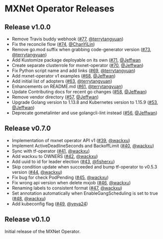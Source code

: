 # MXNet Operator Releases

## Release v1.0.0

* Remove Travis buddy webhook ([#77](https://github.com/kubeflow/mxnet-operator/pull/77), [@terrytangyuan](https://github.com/terrytangyuan))
* Fix the reconcile flow ([#74](https://github.com/kubeflow/mxnet-operator/pull/74), [@ChanYiLin](https://github.com/ChanYiLin))
* Remove go.mod suffix when grabbing code-generator version ([#73](https://github.com/kubeflow/mxnet-operator/pull/73), [@terrytangyuan](https://github.com/terrytangyuan))
* Add Kustomize package deployable on its own ([#71](https://github.com/kubeflow/mxnet-operator/pull/71), [@Jeffwan](https://github.com/Jeffwan)
* Create separate clusterrole for mxnet-operator ([#70](https://github.com/kubeflow/mxnet-operator/pull/70), [@Jeffwan](https://github.com/Jeffwan))
* Fix Python script name and add links ([#69](https://github.com/kubeflow/mxnet-operator/pull/69), [@terrytangyuan](https://github.com/terrytangyuan))
* Add mxnet-operator v1 examples ([#68](https://github.com/kubeflow/mxnet-operator/pull/68), [@Jeffwan](https://github.com/Jeffwan))
* Add initial list of adopters ([#63](https://github.com/kubeflow/mxnet-operator/pull/63), [@terrytangyuan](https://github.com/terrytangyuan))
* Enhancements on README.md ([#61](https://github.com/kubeflow/mxnet-operator/pull/61), [@terrytangyuan](https://github.com/terrytangyuan))
* Update Contributing docs for recent go changes ([#58](https://github.com/kubeflow/mxnet-operator/pull/58), [@Jeffwan](https://github.com/Jeffwan))
* Remove vendor directory ([#57](https://github.com/kubeflow/mxnet-operator/pull/57), [@Jeffwan](https://github.com/Jeffwan))
* Upgrade Golang version to 1.13.8 and Kubernetes version to 1.15.9 ([#53](https://github.com/kubeflow/mxnet-operator/pull/53), [@Jeffwan](https://github.com/Jeffwan))
* Deprecate gometalinter and use golangcli-lint instead ([#56](https://github.com/kubeflow/mxnet-operator/pull/56), [@Jeffwan](https://github.com/Jeffwan))

## Release v0.7.0

* Implementation of mxnet operator API v1 ([#39](https://github.com/kubeflow/mxnet-operator/pull/39), [@wackxu](https://github.com/wackxu))
* Implement ActiveDeadlineSeconds and BackoffLimit ([#40](https://github.com/kubeflow/mxnet-operator/pull/40), [@wackxu](https://github.com/wackxu))
* Sync with tf-operator ([#41](https://github.com/kubeflow/mxnet-operator/pull/41), [@wackxu](https://github.com/wackxu))
* Add wackxu to OWNERS ([#42](https://github.com/kubeflow/mxnet-operator/pull/42), [@wackxu](https://github.com/wackxu))
* Add uuid to id for leader election ([#43](https://github.com/kubeflow/mxnet-operator/pull/43), [@fisherxu](https://github.com/fisherxu))
* Skip condition update when succeeded and bump tf-operator to v0.5.3 version ([#44](https://github.com/kubeflow/mxnet-operator/pull/44), [@wackxu](https://github.com/wackxu))
* Fix bug for check PodPending ([#45](https://github.com/kubeflow/mxnet-operator/pull/45), [@wackxu](https://github.com/wackxu))
* Fix wrong api version when delete mxjob ([#46](https://github.com/kubeflow/mxnet-operator/pull/46), [@wackxu](https://github.com/wackxu))
* Renaming labels to consistent format ([#47](https://github.com/kubeflow/mxnet-operator/pull/47), [@wackxu](https://github.com/wackxu))
* Set annotation automatically when EnableGangScheduling is set to true ([#48](https://github.com/kubeflow/mxnet-operator/pull/48), [@wackxu](https://github.com/wackxu))
* Add kubeconfig flag ([#49](https://github.com/kubeflow/mxnet-operator/pull/49), [@yeya24](https://github.com/yeya24))

## Release v0.1.0

Initial release of the MXNet Operator.
